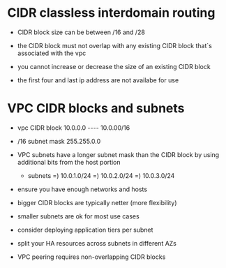 # CIDR classless interdomain routing 

* CIDR block size can be between /16 and /28

* the CIDR block must not overlap with any existing CIDR block that`s associated with the vpc

* you cannot increase or decrease the size of an existing CIDR block

* the first four and last ip address are not availabe for use

# VPC CIDR blocks and subnets

* vpc CIDR block 10.0.0.0   ---- 10.0.00/16
* /16 subnet mask 255.255.0.0 

* VPC subnets have a longer subnet mask than the CIDR block by using additional bits from the host portion

   - subnets
=) 10.0.1.0/24
=) 10.0.2.0/24
=) 10.0.3.0/24

* ensure you have enough networks and hosts

* bigger CIDR blocks are typically netter (more flexibility)

* smaller subnets are ok for most use cases

* consider deploying application tiers per subnet

* split your HA resources across subnets in different AZs

* VPC peering requires non-overlapping CIDR blocks